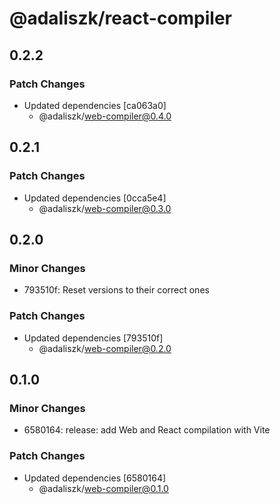 # @adaliszk/react-compiler

## 0.2.2

### Patch Changes

- Updated dependencies [ca063a0]
  - @adaliszk/web-compiler@0.4.0

## 0.2.1

### Patch Changes

- Updated dependencies [0cca5e4]
  - @adaliszk/web-compiler@0.3.0

## 0.2.0

### Minor Changes

- 793510f: Reset versions to their correct ones

### Patch Changes

- Updated dependencies [793510f]
  - @adaliszk/web-compiler@0.2.0

## 0.1.0

### Minor Changes

- 6580164: release: add Web and React compilation with Vite

### Patch Changes

- Updated dependencies [6580164]
  - @adaliszk/web-compiler@0.1.0

